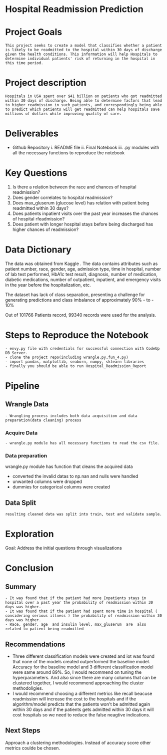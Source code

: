 # Hospital Readmission Prediction

# Project Goals
    This project seeks to create a model that classifies whether a patient is likely to be readmitted to the hospital within 30 days of discharge given the health conditions. This information will help Hospitals to determine individual patients' risk of returning in the hospital in this time period.


# Project description
    Hospitals in USA spent over $41 billion on patients who got readmitted within 30 days of discharge. Being able to determine factors that lead to higher readmission in such patients, and correspondingly being able to predict which patients will get readmitted can help hospitals save millions of dollars while improving quality of care.

# Deliverables
- Github Repository
i. README file
ii. Final Notebook
iii. .py modules with all the necessary functions to reproduce the notebook


# Key Questions 
1. Is there a relation between the race and chances of hospital readmission?
2. Does gender correlates to hospital readmission?
3. Does max_gluserum (glucose level) has relation with patient being readmitted within 30 days?
5. Does patients inpatient visits over the past year increases the chances of hospital rfeadmission?
6. Does patient with longer hospital stays before being discharged has higher chances of readmission?



# Data Dictionary
The data was obtained from Kaggle . The data contains attributes such as patient number, race, gender, age, admission type, time in hospital, number of lab test performed, HbA1c test result, diagnosis, number of medication, diabetic medications, number of outpatient, inpatient, and emergency visits in the year before the hospitalization, etc.

The dataset has lack of class separation, presenting a challenge for generating predictions and class imbalance of approximately 90% - to - 10%

Out of 101766 Patients record, 99340 records were used for the analysis.



# Steps to Reproduce the Notebook
    - envy.py file with credentials for successful connection with CodeUp DB Server.
    - clone the project repo(including wrangle.py,fun_4.py)
    - import pandas, matplotlib, seaborn, numpy, sklearn libraries 
    - finally you should be able to run Hospital_Readmission_Report


# Pipeline

## Wrangle Data
    - Wrangling process includes both data acquisition and data preparation(data cleaning) process

### Acquire Data
    - wrangle.py module has all necessary functions to read the csv file.

### Data preparation
   wrangle.py module has function that cleans the acquired data
   - converted the invalid datas to np.nan and nulls were handled
   - unwanted columns were dropped
   - dummies for categorical columns were created


## Data Split
    resulting cleaned data was split into train, test and validate sample.
       

# Exploration
Goal: Address the initial questions through visualizations 


# Conclusion
## Summary
    - It was found that if the patient had more Inpatients stays in hospital over a past year the probability of readmission within 30 days was higher.
    - It was found that if the patient had spent more time in hospital ( considering serious illness ) the probability of readmission within 30 days was higher.
    - Race, gender, age  and insulin level, max_gluserum  are  also related to patient being readmitted 

## Recommendations
 - Three different classification models were created and iot was found that none of the models created outperformed the baseline model. Accuracy for the baseline model and 3 different classification model were same around 89%. So, I would recommend on tuning the hyperparameters. And also since there are many columns that can be clustered together, I would recommend approaching the cluster methodoligies.
 - I would recommend choosing a different metrics like recall beacuse readmission will increase the cost to the hospitals and if the algorithm/model predicts that the patients won't be admitted again within 30 days and if the patients gets admitted within 30 days it will cost hospitals so we need to reduce the false neagtive indications.


 ## Next Steps
 Approach a clustering methodologies. Instead of accuracy score other metrics coulde be chosen.

